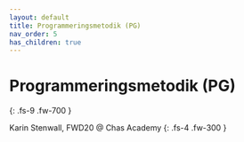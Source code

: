 ```yaml
---
layout: default
title: Programmeringsmetodik (PG)
nav_order: 5
has_children: true
---
```


# Programmeringsmetodik (PG)
{: .fs-9 .fw-700 }

Karin Stenwall, FWD20 @ Chas Academy
{: .fs-4 .fw-300 }

